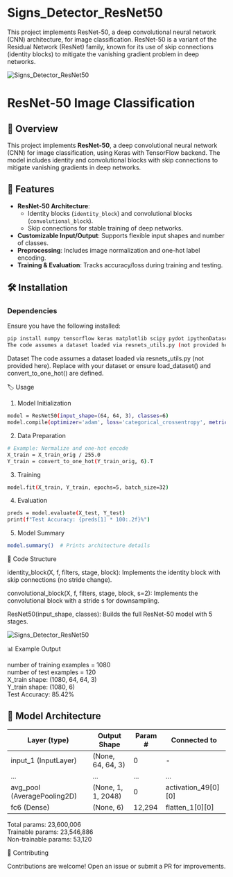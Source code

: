 # Signs_Detector_ResNet50
This project implements ResNet-50, a deep convolutional neural network (CNN) architecture, for image classification. ResNet-50 is a variant of the Residual Network (ResNet) family, known for its use of skip connections (identity blocks) to mitigate the vanishing gradient problem in deep networks.

![Signs_Detector_ResNet50](https://img2020.cnblogs.com/blog/817161/202006/817161-20200616152820993-2136285971.png)


# ResNet-50 Image Classification

## 📌 Overview
This project implements **ResNet-50**, a deep convolutional neural network (CNN) for image classification, using Keras with TensorFlow backend. The model includes identity and convolutional blocks with skip connections to mitigate vanishing gradients in deep networks.

## 🚀 Features
- **ResNet-50 Architecture**:  
  - Identity blocks (`identity_block`) and convolutional blocks (`convolutional_block`).  
  - Skip connections for stable training of deep networks.  
- **Customizable Input/Output**: Supports flexible input shapes and number of classes.  
- **Preprocessing**: Includes image normalization and one-hot label encoding.  
- **Training & Evaluation**: Tracks accuracy/loss during training and testing.  

## 🛠 Installation
### Dependencies
Ensure you have the following installed:
```bash
pip install numpy tensorflow keras matplotlib scipy pydot ipythonDataset
The code assumes a dataset loaded via resnets_utils.py (not provided here). Replace with your dataset or ensure load_dataset() and convert_to_one_hot() are defined.
```
Dataset
The code assumes a dataset loaded via resnets_utils.py (not provided here). Replace with your dataset or ensure load_dataset() and convert_to_one_hot() are defined.

🏷 Usage
1. Model Initialization
```bash
model = ResNet50(input_shape=(64, 64, 3), classes=6)
model.compile(optimizer='adam', loss='categorical_crossentropy', metrics=['accuracy'])
```
2. Data Preparation
```bash
# Example: Normalize and one-hot encode
X_train = X_train_orig / 255.0
Y_train = convert_to_one_hot(Y_train_orig, 6).T
```
3. Training
```bash
model.fit(X_train, Y_train, epochs=5, batch_size=32)
```
4. Evaluation
```bash
preds = model.evaluate(X_test, Y_test)
print(f"Test Accuracy: {preds[1] * 100:.2f}%")
```
5. Model Summary
```bash
model.summary()  # Prints architecture details
```
📂 Code Structure

identity_block(X, f, filters, stage, block):
Implements the identity block with skip connections (no stride change).

convolutional_block(X, f, filters, stage, block, s=2):
Implements the convolutional block with a stride s for downsampling.

ResNet50(input_shape, classes):
Builds the full ResNet-50 model with 5 stages.

![Signs_Detector_ResNet50](https://www.researchgate.net/profile/Piyal-Saha/publication/342110844/figure/fig1/AS:901391237279744@1591919826361/ResNet-50-Model-Source-https-bitly-2LNPSIW.ppm)

📊 Example Output

number of training examples = 1080  
number of test examples = 120  
X_train shape: (1080, 64, 64, 3)  
Y_train shape: (1080, 6)  
Test Accuracy: 85.42%  

## 📜 Model Architecture

| Layer (type)                | Output Shape      | Param # | Connected to               |
|-----------------------------|-------------------|---------|----------------------------|
| input_1 (InputLayer)        | (None, 64, 64, 3) | 0       | -                          |
| ...                         | ...               | ...     | ...                        |
| avg_pool (AveragePooling2D) | (None, 1, 1, 2048)| 0       | activation_49[0][0]        |
| fc6 (Dense)                 | (None, 6)         | 12,294  | flatten_1[0][0]            |

Total params: 23,600,006  
Trainable params: 23,546,886  
Non-trainable params: 53,120  

🤝 Contributing

Contributions are welcome! Open an issue or submit a PR for improvements.


